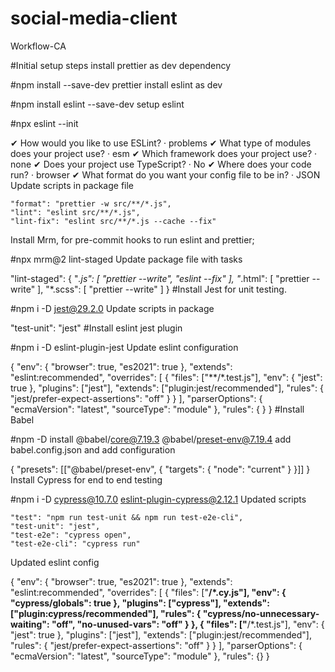 # social-media-client
Workflow-CA


#Initial setup steps
install prettier as dev dependency

#npm install --save-dev prettier
install eslint as dev

#npm install eslint --save-dev
setup eslint

#npx eslint --init

✔ How would you like to use ESLint? · problems
✔ What type of modules does your project use? · esm
✔ Which framework does your project use? · none
✔ Does your project use TypeScript? · No
✔ Where does your code run? · browser
✔ What format do you want your config file to be in? · JSON
Update scripts in package file

    "format": "prettier -w src/**/*.js",
    "lint": "eslint src/**/*.js",
    "lint-fix": "eslint src/**/*.js --cache --fix"
Install Mrm, for pre-commit hooks to run eslint and prettier;

#npx mrm@2 lint-staged
Update package file with tasks

"lint-staged": {
    "*.js": [
      "prettier --write",
      "eslint --fix"
    ],
    "*.html": [
      "prettier --write"
    ],
    "*.scss": [
      "prettier --write"
    ]
  }
#Install Jest for unit testing.

#npm i -D jest@29.2.0
Update scripts in package

"test-unit": "jest"
#Install eslint jest plugin

#npm i -D eslint-plugin-jest
Update eslint configuration

{
  "env": {
        "browser": true,
        "es2021": true
    },
    "extends": "eslint:recommended",
    "overrides": [
      {
        "files": ["**/*.test.js"],
        "env": { "jest": true },
        "plugins": ["jest"],
        "extends": ["plugin:jest/recommended"],
        "rules": { "jest/prefer-expect-assertions": "off" }
      }
    ],
    "parserOptions": {
        "ecmaVersion": "latest",
        "sourceType": "module"
    },
    "rules": {
    }
}
#Install Babel

#npm -D install @babel/core@7.19.3 @babel/preset-env@7.19.4
add babel.config.json and add configuration

{
  "presets": [["@babel/preset-env", { "targets": { "node": "current" } }]]
}
Install Cypress for end to end testing

#npm i -D cypress@10.7.0 eslint-plugin-cypress@2.12.1
Updated scripts

    "test": "npm run test-unit && npm run test-e2e-cli",
    "test-unit": "jest",
    "test-e2e": "cypress open",
    "test-e2e-cli": "cypress run"
Updated eslint config

{
  "env": {
    "browser": true,
    "es2021": true
  },
  "extends": "eslint:recommended",
  "overrides": [
    {
      "files": ["**/*.cy.js"],
      "env": { "cypress/globals": true },
      "plugins": ["cypress"],
      "extends": ["plugin:cypress/recommended"],
      "rules": {
        "cypress/no-unnecessary-waiting": "off",
        "no-unused-vars": "off"
      }
    },
    {
      "files": ["**/*.test.js"],
      "env": { "jest": true },
      "plugins": ["jest"],
      "extends": ["plugin:jest/recommended"],
      "rules": { "jest/prefer-expect-assertions": "off" }
    }
  ],
  "parserOptions": {
    "ecmaVersion": "latest",
    "sourceType": "module"
  },
  "rules": {}
}

